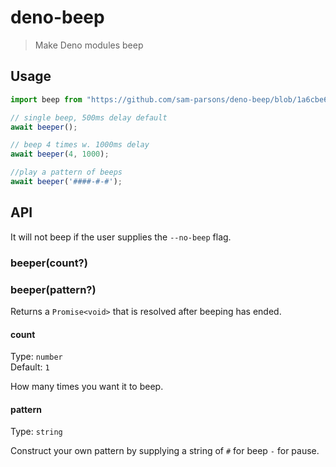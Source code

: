 # deno-beep

> Make Deno modules beep

## Usage

```js
import beep from "https://github.com/sam-parsons/deno-beep/blob/1a6cbe610a7706e67f1fd920a1af82436fd74f9f/mod.ts"

// single beep, 500ms delay default
await beeper();

// beep 4 times w. 1000ms delay
await beeper(4, 1000);

//play a pattern of beeps
await beeper('####-#-#');
```

## API

It will not beep if the user supplies the `--no-beep` flag.

### beeper(count?)
### beeper(pattern?)

Returns a `Promise<void>` that is resolved after beeping has ended.

#### count

Type: `number`\
Default: `1`

How many times you want it to beep.

#### pattern

Type: `string`

Construct your own pattern by supplying a string of `#` for beep `-` for pause.